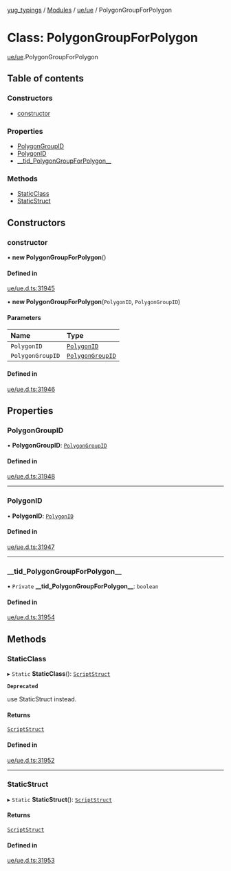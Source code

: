 [yug_typings](../README.md) / [Modules](../modules.md) / [ue/ue](../modules/ue_ue.md) / PolygonGroupForPolygon

# Class: PolygonGroupForPolygon

[ue/ue](../modules/ue_ue.md).PolygonGroupForPolygon

## Table of contents

### Constructors

- [constructor](ue_ue.PolygonGroupForPolygon.md#constructor)

### Properties

- [PolygonGroupID](ue_ue.PolygonGroupForPolygon.md#polygongroupid)
- [PolygonID](ue_ue.PolygonGroupForPolygon.md#polygonid)
- [\_\_tid\_PolygonGroupForPolygon\_\_](ue_ue.PolygonGroupForPolygon.md#__tid_polygongroupforpolygon__)

### Methods

- [StaticClass](ue_ue.PolygonGroupForPolygon.md#staticclass)
- [StaticStruct](ue_ue.PolygonGroupForPolygon.md#staticstruct)

## Constructors

### constructor

• **new PolygonGroupForPolygon**()

#### Defined in

[ue/ue.d.ts:31945](https://github.com/YugMetaverse/yug_typings/blob/25cad34/ue/ue.d.ts#L31945)

• **new PolygonGroupForPolygon**(`PolygonID`, `PolygonGroupID`)

#### Parameters

| Name | Type |
| :------ | :------ |
| `PolygonID` | [`PolygonID`](ue_ue.PolygonID.md) |
| `PolygonGroupID` | [`PolygonGroupID`](ue_ue.PolygonGroupID.md) |

#### Defined in

[ue/ue.d.ts:31946](https://github.com/YugMetaverse/yug_typings/blob/25cad34/ue/ue.d.ts#L31946)

## Properties

### PolygonGroupID

• **PolygonGroupID**: [`PolygonGroupID`](ue_ue.PolygonGroupID.md)

#### Defined in

[ue/ue.d.ts:31948](https://github.com/YugMetaverse/yug_typings/blob/25cad34/ue/ue.d.ts#L31948)

___

### PolygonID

• **PolygonID**: [`PolygonID`](ue_ue.PolygonID.md)

#### Defined in

[ue/ue.d.ts:31947](https://github.com/YugMetaverse/yug_typings/blob/25cad34/ue/ue.d.ts#L31947)

___

### \_\_tid\_PolygonGroupForPolygon\_\_

• `Private` **\_\_tid\_PolygonGroupForPolygon\_\_**: `boolean`

#### Defined in

[ue/ue.d.ts:31954](https://github.com/YugMetaverse/yug_typings/blob/25cad34/ue/ue.d.ts#L31954)

## Methods

### StaticClass

▸ `Static` **StaticClass**(): [`ScriptStruct`](ue_ue.ScriptStruct.md)

**`Deprecated`**

use StaticStruct instead.

#### Returns

[`ScriptStruct`](ue_ue.ScriptStruct.md)

#### Defined in

[ue/ue.d.ts:31952](https://github.com/YugMetaverse/yug_typings/blob/25cad34/ue/ue.d.ts#L31952)

___

### StaticStruct

▸ `Static` **StaticStruct**(): [`ScriptStruct`](ue_ue.ScriptStruct.md)

#### Returns

[`ScriptStruct`](ue_ue.ScriptStruct.md)

#### Defined in

[ue/ue.d.ts:31953](https://github.com/YugMetaverse/yug_typings/blob/25cad34/ue/ue.d.ts#L31953)
